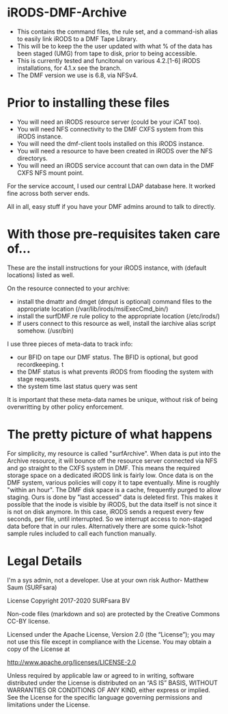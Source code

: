 # iRODS-DMF-Archive
 - This contains the command files, the rule set, and a command-ish alias to easily link iRODS to a DMF Tape Library.		 
 - This will be to keep the the user updated with what % of the data has been staged (UMG) from tape to disk, prior to being accessible.
 - This is currently tested and funcitonal on various 4.2.[1-6] iRODS installations, for 4.1.x see the branch.
 - The DMF version we use is 6.8, via NFSv4. 		
 		
 		
# Prior to installing these files		
 - You will need an iRODS resource server (could be your iCAT too).		
 - You will need NFS connectivity to the DMF CXFS system from this iRODS instance.		
 - You will need the dmf-client tools installed on this iRODS instance.		
 - You will need a resource to have been created in iRODS over the NFS directorys.		
 - You will need an iRODS service account that can own data in the DMF CXFS NFS mount point. 		
 		
For the service account, I used our central LDAP database here. It worked fine across both server ends.		
 		
All in all, easy stuff if you have your DMF admins around to talk to directly.		
 		
# With those pre-requisites taken care of...		
These are the install instructions for your iRODS instance, with (default locations) listed as well.		
 		
On the resource connected to your archive:		
 - install the dmattr and dmget (dmput is optional) command files to the appropriate location (/var/lib/irods/msiExecCmd_bin/)		
 - install the surfDMF.re rule policy to the appropriate location (/etc/irods/)		
 - If users connect to this resource as well, install the iarchive alias script somehow. (/usr/bin)		
  		
I use three pieces of meta-data to track info: 
 - our BFID on tape our DMF status. The BFID is optional, but good recordkeeping. t
 - the DMF status is what prevents iRODS from flooding the system with stage requests. 
 - the system time last status query was sent

It is important that these meta-data names be unique, without risk of being overwritting by other policy enforcement.		
  		
# The pretty picture of what happens
For simplicity, my resource is called "surfArchive". When data is put into the Archive resource, it will bounce off the resource server connected via NFS and go straight to the CXFS system in DMF. This means the required storage space on a dedicated iRODS link is fairly low. Once data is on the DMF system, various policies will copy it to tape eventually. Mine is roughly "within an hour". The DMF disk space is a cache, frequently purged to allow staging. Ours is done by "last accessed" data is deleted first. This makes it possible that the inode is visible by iRODS, but the data itself is not since it is not on disk anymore. In this case, iRODS sends a request every few seconds, per file, until interrupted. So we interrupt access to non-staged data before that in our rules. Alternatively there are some quick-1shot sample rules included to call each function manually. 
 		
# Legal Details		
I'm a sys admin, not a developer. Use at your own risk
Author- Matthew Saum (SURFsara)		
 		
License Copyright 2017-2020 SURFsara BV		
 
Non-code files (markdown and so) are protected by the Creative Commons CC-BY license.
 		
Licensed under the Apache License, Version 2.0 (the “License”); you may not use this file except in compliance with the License. You may obtain a copy of the License at		
 		
http://www.apache.org/licenses/LICENSE-2.0		
 		
Unless required by applicable law or agreed to in writing, software distributed under the License is distributed on an “AS IS” BASIS, WITHOUT WARRANTIES OR CONDITIONS OF ANY KIND, either express or implied. See the License for the specific language governing permissions and limitations under the License.
